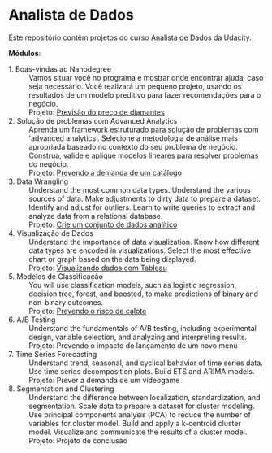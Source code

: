 # Analista de Dados
Este repositório contêm projetos do curso [Analista de Dados](https://br.udacity.com/course/predictive-analytics-for-business--nd008) da Udacity.


__Módulos__:

<dl>
  <dt>1. Boas-vindas ao Nanodegree</dt>
  <dd>Vamos situar você no programa e mostrar onde encontrar ajuda, caso seja necessário. Você realizará um pequeno projeto, usando os resultados de um modelo preditivo para fazer recomendações para o negócio.</dd>
  <dd>Projeto: <a href="https://github.com/anderson-suga/nanodegree-analista-de-dados/tree/master/Projetos/01.%20Previs%C3%A3o%20do%20pre%C3%A7o%20de%20diamantes">Previsão do preço de diamantes</a></dd>
  
  <dt>2. Solução de problemas com Advanced Analytics<dt>
  <dd>Aprenda um framework estruturado para solução de problemas com 'advanced analytics'. Selecione a metodologia de análise mais apropriada baseado no contexto do seu problema de negócio. Construa, valide e aplique modelos lineares para resolver problemas do negócio.</dd>
  <dd>Projeto: <a href="https://github.com/anderson-suga/nanodegree-analista-de-dados/tree/master/Projetos/02.%20Prevendo%20a%20demanda%20de%20um%20cat%C3%A1logo">Prevendo a demanda de um catálogo</a></dd>
    
  <dt>3. Data Wrangling<dt>
  <dd>Understand the most common data types. Understand the various sources of data. Make adjustments to dirty data to prepare a dataset. Identify and adjust for outliers. Learn to write queries to extract and analyze data from a relational database.</dd>
  <dd>Projeto: <a href="https://github.com/anderson-suga/nanodegree-analista-de-dados/tree/master/Projetos/03.%20Crie%20um%20conjunto%20de%20dados%20anal%C3%ADtico">Crie um conjunto de dados analítico</a></dd>
    
  <dt>4. Visualização de Dados<dt>
  <dd>Understand the importance of data visualization. Know how different data types are encoded in visualizations. Select the most effective chart or graph based on the data being displayed.</dd>
  <dd>Projeto: <a href="https://github.com/anderson-suga/nanodegree-analista-de-dados/tree/master/Projetos/04.%20Visualizando%20dados%20com%20Tableau">Visualizando dados com Tableau</a></dd>
    
  <dt>5. Modelos de Classificação<dt>
  <dd>You will use classification models, such as logistic regression, decision tree, forest, and boosted, to make predictions of binary and non-binary outcomes.</dd>
  <dd>Projeto: <a href="https://github.com/anderson-suga/nanodegree-analista-de-dados/tree/master/Projetos/05.%20Prevendo%20o%20risco%20de%20calote">Prevendo o risco de calote</a></dd>
    
  <dt>6. A/B Testing<dt>
  <dd>Understand the fundamentals of A/B testing, including experimental design, variable selection, and analyzing and interpreting results.</dd>
  <dd>Projeto: Prevendo o impacto do lançamento de um novo menu</dd>
    
  <dt>7. Time Series Forecasting<dt>
  <dd>Understand trend, seasonal, and cyclical behavior of time series data. Use time series decomposition plots. Build ETS and ARIMA models.</dd>
  <dd>Projeto: Prever a demanda de um videogame</dd>
    
  <dt>8. Segmentation and Clustering<dt>
  <dd>Understand the difference between localization, standardization, and segmentation. Scale data to prepare a dataset for cluster modeling. Use principal components analysis (PCA) to reduce the number of variables for cluster model. Build and apply a k-centroid cluster model. Visualize and communicate the results of a cluster model.</dd>
  <dd>Projeto: Projeto de conclusão</dd>
</dl>

